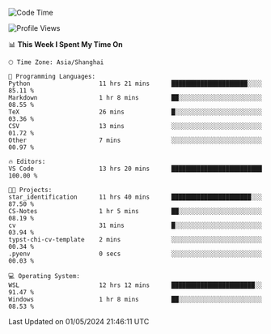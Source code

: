 <!--START_SECTION:waka-->
![Code Time](http://img.shields.io/badge/Code%20Time-1%2C653%20hrs%2036%20mins-blue)

![Profile Views](http://img.shields.io/badge/Profile%20Views-4-blue)

📊 **This Week I Spent My Time On** 

```text
🕑︎ Time Zone: Asia/Shanghai

💬 Programming Languages: 
Python                   11 hrs 21 mins      █████████████████████░░░░   85.11 % 
Markdown                 1 hr 8 mins         ██░░░░░░░░░░░░░░░░░░░░░░░   08.55 % 
TeX                      26 mins             █░░░░░░░░░░░░░░░░░░░░░░░░   03.36 % 
CSV                      13 mins             ░░░░░░░░░░░░░░░░░░░░░░░░░   01.72 % 
Other                    7 mins              ░░░░░░░░░░░░░░░░░░░░░░░░░   00.97 % 

🔥 Editors: 
VS Code                  13 hrs 20 mins      █████████████████████████   100.00 % 

🐱‍💻 Projects: 
star_identification      11 hrs 40 mins      ██████████████████████░░░   87.50 % 
CS-Notes                 1 hr 5 mins         ██░░░░░░░░░░░░░░░░░░░░░░░   08.19 % 
cv                       31 mins             █░░░░░░░░░░░░░░░░░░░░░░░░   03.94 % 
typst-chi-cv-template    2 mins              ░░░░░░░░░░░░░░░░░░░░░░░░░   00.34 % 
.pyenv                   0 secs              ░░░░░░░░░░░░░░░░░░░░░░░░░   00.03 % 

💻 Operating System: 
WSL                      12 hrs 12 mins      ███████████████████████░░   91.47 % 
Windows                  1 hr 8 mins         ██░░░░░░░░░░░░░░░░░░░░░░░   08.53 % 
```


 Last Updated on 01/05/2024 21:46:11 UTC
<!--END_SECTION:waka-->